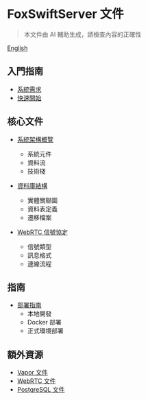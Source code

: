 # FoxSwiftServer 文件

> 本文件由 AI 輔助生成，請檢查內容的正確性

[English](index.md)

## 入門指南

- [系統需求](zh-TW/requirements.md)
- [快速開始](zh-TW/quickstart.md)

## 核心文件

- [系統架構概覽](zh-TW/architecture.md)
  - 系統元件
  - 資料流
  - 技術棧

- [資料庫結構](zh-TW/database.md)
  - 實體關聯圖
  - 資料表定義
  - 遷移檔案

- [WebRTC 信號協定](zh-TW/signaling.md)
  - 信號類型
  - 訊息格式
  - 連線流程

## 指南

- [部署指南](zh-TW/deployment.md)
  - 本地開發
  - Docker 部署
  - 正式環境部署

## 額外資源

- [Vapor 文件](https://docs.vapor.codes)
- [WebRTC 文件](https://webrtc.org/getting-started/overview)
- [PostgreSQL 文件](https://www.postgresql.org/docs/)
